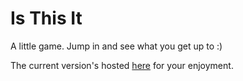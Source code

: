 # Is This It

A little game. Jump in and see what you get up to :)

The current version's hosted [here](http://unwitting.github.io/isthisit/) for your enjoyment.